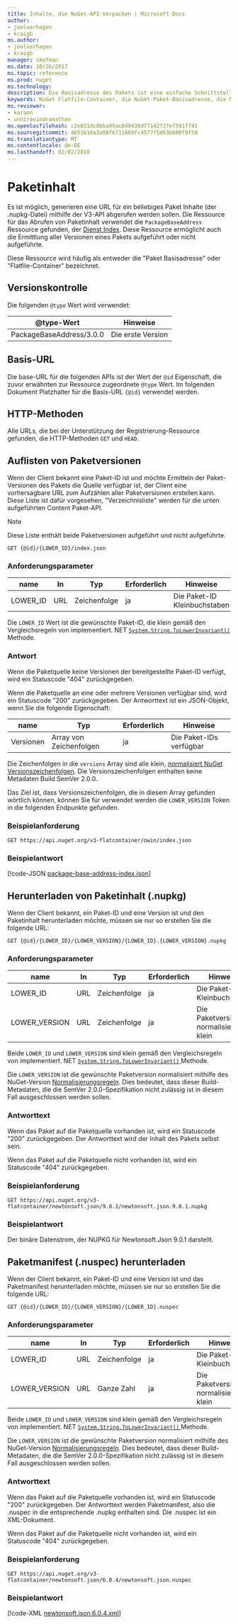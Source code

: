 ```yaml
---
title: Inhalte, die NuGet-API-Verpacken | Microsoft Docs
author:
- joelverhagen
- kraigb
ms.author:
- joelverhagen
- kraigb
manager: skofman
ms.date: 10/26/2017
ms.topic: reference
ms.prod: nuget
ms.technology: 
description: Die Basisadresse des Pakets ist eine einfache Schnittstelle zum Abrufen der des Pakets selbst.
keywords: NuGet Flatfile-Container, die NuGet-Paket-Basisadresse, die NuGet Nupkg-API, die NuGet-API-Paketversionen, NuGet-API nicht aufgelistete Pakete, die NuGet-API-Download Nuspec
ms.reviewer:
- karann
- unniravindranathan
ms.openlocfilehash: c2e631dc0bba95ac849430d77142f27ef591f741
ms.sourcegitcommit: 4651b16a3a08f6711669fc4577f5d63b600f8f58
ms.translationtype: MT
ms.contentlocale: de-DE
ms.lasthandoff: 02/02/2018
---
```

# <a name="package-content"></a>Paketinhalt

Es ist möglich, generieren eine URL für ein beliebiges Paket Inhalte (der .nupkg-Datei) mithilfe der V3-API abgerufen werden sollen. Die Ressource für das Abrufen von Paketinhalt verwendet die `PackageBaseAddress` Ressource gefunden, der [Dienst Index](service-index.md). Diese Ressource ermöglicht auch die Ermittlung aller Versionen eines Pakets aufgeführt oder nicht aufgeführte.

Diese Ressource wird häufig als entweder die "Paket Basisadresse" oder "Flatfile-Container" bezeichnet.

## <a name="versioning"></a>Versionskontrolle

Die folgenden `@type` Wert wird verwendet:

@type-Wert              | Hinweise
------------------------ | -----
PackageBaseAddress/3.0.0 | Die erste Version

## <a name="base-url"></a>Basis-URL

Die base-URL für die folgenden APIs ist der Wert der `@id` Eigenschaft, die zuvor erwähnten zur Ressource zugeordnete `@type` Wert. Im folgenden Dokument Platzhalter für die Basis-URL `{@id}` verwendet werden.

## <a name="http-methods"></a>HTTP-Methoden

Alle URLs, die bei der Unterstützung der Registrierung-Ressource gefunden, die HTTP-Methoden `GET` und `HEAD`.

## <a name="enumerate-package-versions"></a>Auflisten von Paketversionen

Wenn der Client bekannt eine Paket-ID ist und möchte Ermitteln der Paket-Versionen des Pakets die Quelle verfügbar ist, der Client eine vorhersagbare URL zum Aufzählen aller Paketversionen erstellen kann. Diese Liste ist dafür vorgesehen, "Verzeichnisliste" werden für die unten aufgeführten Content Paket-API.

> [!Note]
> Diese Liste enthält beide Paketversionen aufgeführt und nicht aufgeführte.

    GET {@id}/{LOWER_ID}/index.json

### <a name="request-parameters"></a>Anforderungsparameter

name     | In     | Typ    | Erforderlich | Hinweise
-------- | ------ | ------- | -------- | -----
LOWER_ID | URL    | Zeichenfolge  | ja      | Die Paket-ID Kleinbuchstaben

Die `LOWER_ID` Wert ist die gewünschte Paket-ID, die klein gemäß den Vergleichsregeln von implementiert. NET [ `System.String.ToLowerInvariant()` ](/dotnet/api/system.string.tolowerinvariant?view=netstandard-2.0#System_String_ToLowerInvariant) Methode.

### <a name="response"></a>Antwort

Wenn die Paketquelle keine Versionen der bereitgestellte Paket-ID verfügt, wird ein Statuscode "404" zurückgegeben.

Wenn die Paketquelle an eine oder mehrere Versionen verfügbar sind, wird ein Statuscode "200" zurückgegeben. Der Antworttext ist ein JSON-Objekt, wenn Sie die folgende Eigenschaft:

name     | Typ             | Erforderlich | Hinweise
-------- | ---------------- | -------- | -----
Versionen | Array von Zeichenfolgen | ja      | Die Paket-IDs verfügbar

Die Zeichenfolgen in die `versions` Array sind alle klein, [normalisiert NuGet Versionszeichenfolgen](../reference/package-versioning.md#normalized-version-numbers). Die Versionszeichenfolgen enthalten keine Metadaten Build SemVer 2.0.0.

Das Ziel ist, dass Versionszeichenfolgen, die in diesem Array gefunden wörtlich können, können Sie für verwendet werden die `LOWER_VERSION` Token in die folgenden Endpunkte gefunden.

### <a name="sample-request"></a>Beispielanforderung

    GET https://api.nuget.org/v3-flatcontainer/owin/index.json

### <a name="sample-response"></a>Beispielantwort

[!code-JSON [package-base-address-index.json](./_data/package-base-address-index.json)]

## <a name="download-package-content-nupkg"></a>Herunterladen von Paketinhalt (.nupkg)

Wenn der Client bekannt, ein Paket-ID und eine Version ist und den Paketinhalt herunterladen möchte, müssen sie nur so erstellen Sie die folgende URL:

    GET {@id}/{LOWER_ID}/{LOWER_VERSION}/{LOWER_ID}.{LOWER_VERSION}.nupkg

### <a name="request-parameters"></a>Anforderungsparameter

name          | In     | Typ   | Erforderlich | Hinweise
------------- | ------ | ------ | -------- | -----
LOWER_ID      | URL    | Zeichenfolge | ja      | Die Paket-ID Kleinbuchstaben
LOWER_VERSION | URL    | Zeichenfolge | ja      | Die Paketversion normalisiert und klein

Beide `LOWER_ID` und `LOWER_VERSION` sind klein gemäß den Vergleichsregeln von implementiert. NET [ `System.String.ToLowerInvariant()` ](/dotnet/api/system.string.tolowerinvariant?view=netstandard-2.0#System_String_ToLowerInvariant) Methode.

Die `LOWER_VERSION` ist die gewünschte Paketversion normalisiert mithilfe des NuGet-Version [Normalisierungsregeln](../reference/package-versioning.md#normalized-version-numbers). Dies bedeutet, dass dieser Build-Metadaten, die die SemVer 2.0.0-Spezifikation nicht zulässig ist in diesem Fall ausgeschlossen werden sollen.

### <a name="response-body"></a>Antworttext

Wenn das Paket auf die Paketquelle vorhanden ist, wird ein Statuscode "200" zurückgegeben. Der Antworttext wird der Inhalt des Pakets selbst sein.

Wenn das Paket auf die Paketquelle nicht vorhanden ist, wird ein Statuscode "404" zurückgegeben.

### <a name="sample-request"></a>Beispielanforderung

    GET https://api.nuget.org/v3-flatcontainer/newtonsoft.json/9.0.1/newtonsoft.json.9.0.1.nupkg

### <a name="sample-response"></a>Beispielantwort

Der binäre Datenstrom, der NUPKG für Newtonsoft.Json 9.0.1 darstellt.

## <a name="download-package-manifest-nuspec"></a>Paketmanifest (.nuspec) herunterladen

Wenn der Client bekannt, ein Paket-ID und eine Version ist und das Paketmanifest herunterladen möchte, müssen sie nur so erstellen Sie die folgende URL:

    GET {@id}/{LOWER_ID}/{LOWER_VERSION}/{LOWER_ID}.nuspec

### <a name="request-parameters"></a>Anforderungsparameter

name          | In     | Typ    | Erforderlich | Hinweise
------------- | ------ | ------- | -------- | -----
LOWER_ID      | URL    | Zeichenfolge  | ja      | Die Paket-ID Kleinbuchstaben
LOWER_VERSION | URL    | Ganze Zahl | ja      | Die Paketversion normalisiert und klein

Beide `LOWER_ID` und `LOWER_VERSION` sind klein gemäß den Vergleichsregeln von implementiert. NET [ `System.String.ToLowerInvariant()` ](/dotnet/api/system.string.tolowerinvariant?view=netstandard-2.0#System_String_ToLowerInvariant) Methode.

Die `LOWER_VERSION` ist die gewünschte Paketversion normalisiert mithilfe des NuGet-Version [Normalisierungsregeln](../reference/package-versioning.md#normalized-version-numbers). Dies bedeutet, dass dieser Build-Metadaten, die die SemVer 2.0.0-Spezifikation nicht zulässig ist in diesem Fall ausgeschlossen werden sollen.

### <a name="response-body"></a>Antworttext

Wenn das Paket auf die Paketquelle vorhanden ist, wird ein Statuscode "200" zurückgegeben. Der Antworttext werden Paketmanifest, also die .nuspec in die entsprechende .nupkg enthalten sind. Die .nuspec ist ein XML-Dokument.

Wenn das Paket auf die Paketquelle nicht vorhanden ist, wird ein Statuscode "404" zurückgegeben.

### <a name="sample-request"></a>Beispielanforderung

    GET https://api.nuget.org/v3-flatcontainer/newtonsoft.json/6.0.4/newtonsoft.json.nuspec

### <a name="sample-response"></a>Beispielantwort

[!code-XML [newtonsoft.json.6.0.4.xml](./_data/newtonsoft.json.6.0.4.xml)]
